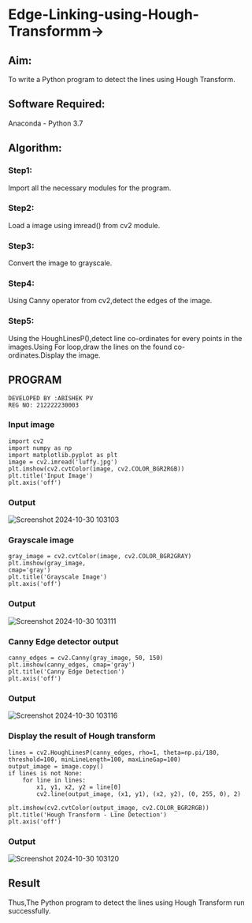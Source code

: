 # Edge-Linking-using-Hough-Transformm->
## Aim:
To write a Python program to detect the lines using Hough Transform.

## Software Required:
Anaconda - Python 3.7

## Algorithm:
### Step1:
Import all the necessary modules for the program.

### Step2:
Load a image using imread() from cv2 module.

### Step3:
Convert the image to grayscale.

### Step4:
Using Canny operator from cv2,detect the edges of the image.

### Step5:
Using the HoughLinesP(),detect line co-ordinates for every points in the images.Using For loop,draw the lines on the found co-ordinates.Display the image.

## PROGRAM
```
DEVELOPED BY :ABISHEK PV
REG NO: 212222230003
```

### Input image 
```
import cv2
import numpy as np
import matplotlib.pyplot as plt
image = cv2.imread('luffy.jpg') 
plt.imshow(cv2.cvtColor(image, cv2.COLOR_BGR2RGB))
plt.title('Input Image')
plt.axis('off')
```

### Output
![Screenshot 2024-10-30 103103](https://github.com/user-attachments/assets/c47a80bf-78db-4dbd-9adc-76b28e373c93)

### Grayscale image
```
gray_image = cv2.cvtColor(image, cv2.COLOR_BGR2GRAY)
plt.imshow(gray_image,
cmap='gray')
plt.title('Grayscale Image')
plt.axis('off')
```
### Output
![Screenshot 2024-10-30 103111](https://github.com/user-attachments/assets/a2fc3e25-5ab8-450e-9299-03dee11031f8)

### Canny Edge detector output
```
canny_edges = cv2.Canny(gray_image, 50, 150)
plt.imshow(canny_edges, cmap='gray')
plt.title('Canny Edge Detection')
plt.axis('off')
```
### Output
![Screenshot 2024-10-30 103116](https://github.com/user-attachments/assets/47766dde-42af-41fd-bdca-e300335f3307)

### Display the result of Hough transform
```
lines = cv2.HoughLinesP(canny_edges, rho=1, theta=np.pi/180, threshold=100, minLineLength=100, maxLineGap=100)
output_image = image.copy()
if lines is not None:
    for line in lines:
        x1, y1, x2, y2 = line[0]
        cv2.line(output_image, (x1, y1), (x2, y2), (0, 255, 0), 2)

plt.imshow(cv2.cvtColor(output_image, cv2.COLOR_BGR2RGB))
plt.title('Hough Transform - Line Detection')
plt.axis('off')
```
### Output
![Screenshot 2024-10-30 103120](https://github.com/user-attachments/assets/d04a3416-afc2-4939-8988-f688e8bf54ba)


## Result
Thus,The Python program to detect the lines using Hough Transform run successfully.
